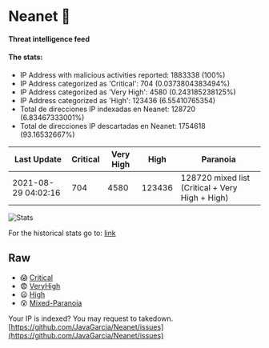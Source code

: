 # Neanet :hocho:
#### Threat intelligence feed
#### The stats:

- IP Address with malicious activities reported: 1883338 (100%)
- IP Address categorized as 'Critical':  704 (0.0373804383494%)
- IP Address categorized as 'Very High':  4580 (0.243185238125%)
- IP Address categorized as 'High':  123436 (6.55410765354)
- Total de direcciones IP indexadas en Neanet:  128720 (6.83467333001%)
- Total de direcciones IP descartadas en Neanet:  1754618 (93.16532667%)

| Last Update | Critical | Very High | High | Paranoia |
| --- | --- | --- | --- | --- |
| 2021-08-29 04:02:16 | 704 | 4580 | 123436 | 128720 mixed list (Critical + Very High + High)|

![Stats](https://docs.google.com/spreadsheets/d/e/2PACX-1vSnaNMIXVabIpDJjufMlzH7poXnshF3mgd8Is1g9ytUEzVsP5my4Trn8f-xkoLLQ38xpL3HtmUexLo6/pubchart?oid=501124687&format=image)

For the historical stats go to: [link](/stats.csv)
## Raw
- :scream: [Critical](https://raw.githubusercontent.com/JavaGarcia/Neanet/master/blacklists/neanet_critical.txt)
- :fearful: [VeryHigh](https://raw.githubusercontent.com/JavaGarcia/Neanet/master/blacklists/neanet_veryHigh.txtt)
- :frowning: [High](https://raw.githubusercontent.com/JavaGarcia/Neanet/master/blacklists/neanet_high.txt)
- :dizzy_face: [Mixed-Paranoia](https://raw.githubusercontent.com/JavaGarcia/Neanet/master/blacklists/neanet_all.txt)


Your IP is indexed? You may request to takedown. [https://github.com/JavaGarcia/Neanet/issues](https://github.com/JavaGarcia/Neanet/issues)













































































































































































































































































































































































































































































































































































































































































































































































































































































































































































































































































































































































































































































































































































































































































































































































































































































































































































































































































































































































































































































































































































































































































































































































































































































































































































































































































































































































































































































































































































































































































































































































































































































































































































































































































































































































































































































































































































































































































































































































































































































































































































































































































































































































































































































































































































































































































































































































































































































































































































































































































































































































































































































































































































































































































































































































































































































































































































































































































































































































































































































































































































































































































































































































































































































































































































































































































































































































































































































































































































































































































































































































































































































































































































































































































































































































































































































































































































































































































































































































































































































































































































































































































































































































































































































































































































